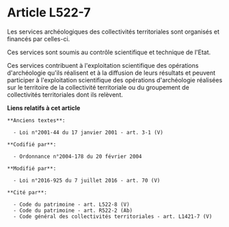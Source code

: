 # Article L522-7

Les services archéologiques des collectivités territoriales sont organisés et financés par celles-ci.

Ces services sont soumis au contrôle scientifique et technique de l'Etat.

Ces services contribuent à l'exploitation scientifique des opérations d'archéologie qu'ils réalisent et à la diffusion de
leurs résultats et peuvent participer à l'exploitation scientifique des opérations d'archéologie réalisées sur le territoire
de la collectivité territoriale ou du groupement de collectivités territoriales dont ils relèvent.

**Liens relatifs à cet article**

	**Anciens textes**:

	  - Loi n°2001-44 du 17 janvier 2001 - art. 3-1 (V)

	**Codifié par**:

	  - Ordonnance n°2004-178 du 20 février 2004

	**Modifié par**:

	  - Loi n°2016-925 du 7 juillet 2016 - art. 70 (V)

	**Cité par**:

	  - Code du patrimoine - art. L522-8 (V)
	  - Code du patrimoine - art. R522-2 (Ab)
	  - Code général des collectivités territoriales - art. L1421-7 (V)
